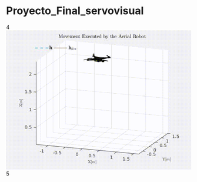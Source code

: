 # Proyecto_Final_servovisual
<p float="left">
 4   <img src="/video/myVideoFile.gif" width="770"  />
 5 </p>

